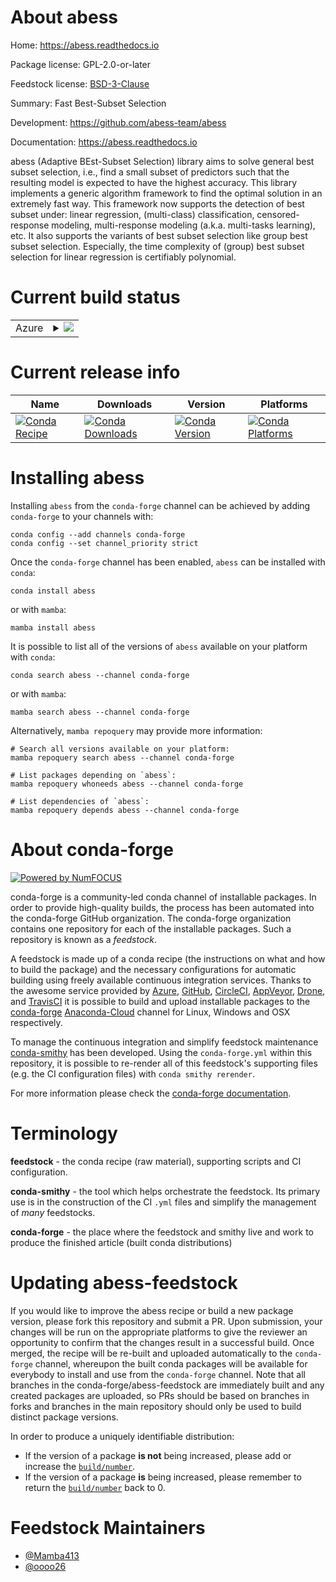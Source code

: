 About abess
===========

Home: https://abess.readthedocs.io

Package license: GPL-2.0-or-later

Feedstock license: [BSD-3-Clause](https://github.com/conda-forge/abess-feedstock/blob/main/LICENSE.txt)

Summary: Fast Best-Subset Selection

Development: https://github.com/abess-team/abess

Documentation: https://abess.readthedocs.io

abess (Adaptive BEst-Subset Selection) library aims to solve general best subset selection, i.e.,
find a small subset of predictors such that the resulting model is expected to have the highest accuracy.
This library implements a generic algorithm framework to find the optimal solution in an extremely fast way.
This framework now supports the detection of best subset under:
linear regression, (multi-class) classification, censored-response modeling,
multi-response modeling (a.k.a. multi-tasks learning), etc.
It also supports the variants of best subset selection like group best subset selection.
Especially, the time complexity of (group) best subset selection for linear regression is certifiably polynomial.


Current build status
====================


<table>
    
  <tr>
    <td>Azure</td>
    <td>
      <details>
        <summary>
          <a href="https://dev.azure.com/conda-forge/feedstock-builds/_build/latest?definitionId=15850&branchName=main">
            <img src="https://dev.azure.com/conda-forge/feedstock-builds/_apis/build/status/abess-feedstock?branchName=main">
          </a>
        </summary>
        <table>
          <thead><tr><th>Variant</th><th>Status</th></tr></thead>
          <tbody><tr>
              <td>linux_64_numpy1.19python3.7.____cpython</td>
              <td>
                <a href="https://dev.azure.com/conda-forge/feedstock-builds/_build/latest?definitionId=15850&branchName=main">
                  <img src="https://dev.azure.com/conda-forge/feedstock-builds/_apis/build/status/abess-feedstock?branchName=main&jobName=linux&configuration=linux_64_numpy1.19python3.7.____cpython" alt="variant">
                </a>
              </td>
            </tr><tr>
              <td>linux_64_numpy1.19python3.8.____cpython</td>
              <td>
                <a href="https://dev.azure.com/conda-forge/feedstock-builds/_build/latest?definitionId=15850&branchName=main">
                  <img src="https://dev.azure.com/conda-forge/feedstock-builds/_apis/build/status/abess-feedstock?branchName=main&jobName=linux&configuration=linux_64_numpy1.19python3.8.____cpython" alt="variant">
                </a>
              </td>
            </tr><tr>
              <td>linux_64_numpy1.19python3.9.____cpython</td>
              <td>
                <a href="https://dev.azure.com/conda-forge/feedstock-builds/_build/latest?definitionId=15850&branchName=main">
                  <img src="https://dev.azure.com/conda-forge/feedstock-builds/_apis/build/status/abess-feedstock?branchName=main&jobName=linux&configuration=linux_64_numpy1.19python3.9.____cpython" alt="variant">
                </a>
              </td>
            </tr><tr>
              <td>linux_64_numpy1.21python3.10.____cpython</td>
              <td>
                <a href="https://dev.azure.com/conda-forge/feedstock-builds/_build/latest?definitionId=15850&branchName=main">
                  <img src="https://dev.azure.com/conda-forge/feedstock-builds/_apis/build/status/abess-feedstock?branchName=main&jobName=linux&configuration=linux_64_numpy1.21python3.10.____cpython" alt="variant">
                </a>
              </td>
            </tr><tr>
              <td>osx_64_numpy1.19python3.7.____cpython</td>
              <td>
                <a href="https://dev.azure.com/conda-forge/feedstock-builds/_build/latest?definitionId=15850&branchName=main">
                  <img src="https://dev.azure.com/conda-forge/feedstock-builds/_apis/build/status/abess-feedstock?branchName=main&jobName=osx&configuration=osx_64_numpy1.19python3.7.____cpython" alt="variant">
                </a>
              </td>
            </tr><tr>
              <td>osx_64_numpy1.19python3.8.____cpython</td>
              <td>
                <a href="https://dev.azure.com/conda-forge/feedstock-builds/_build/latest?definitionId=15850&branchName=main">
                  <img src="https://dev.azure.com/conda-forge/feedstock-builds/_apis/build/status/abess-feedstock?branchName=main&jobName=osx&configuration=osx_64_numpy1.19python3.8.____cpython" alt="variant">
                </a>
              </td>
            </tr><tr>
              <td>osx_64_numpy1.19python3.9.____cpython</td>
              <td>
                <a href="https://dev.azure.com/conda-forge/feedstock-builds/_build/latest?definitionId=15850&branchName=main">
                  <img src="https://dev.azure.com/conda-forge/feedstock-builds/_apis/build/status/abess-feedstock?branchName=main&jobName=osx&configuration=osx_64_numpy1.19python3.9.____cpython" alt="variant">
                </a>
              </td>
            </tr><tr>
              <td>osx_64_numpy1.21python3.10.____cpython</td>
              <td>
                <a href="https://dev.azure.com/conda-forge/feedstock-builds/_build/latest?definitionId=15850&branchName=main">
                  <img src="https://dev.azure.com/conda-forge/feedstock-builds/_apis/build/status/abess-feedstock?branchName=main&jobName=osx&configuration=osx_64_numpy1.21python3.10.____cpython" alt="variant">
                </a>
              </td>
            </tr>
          </tbody>
        </table>
      </details>
    </td>
  </tr>
</table>

Current release info
====================

| Name | Downloads | Version | Platforms |
| --- | --- | --- | --- |
| [![Conda Recipe](https://img.shields.io/badge/recipe-abess-green.svg)](https://anaconda.org/conda-forge/abess) | [![Conda Downloads](https://img.shields.io/conda/dn/conda-forge/abess.svg)](https://anaconda.org/conda-forge/abess) | [![Conda Version](https://img.shields.io/conda/vn/conda-forge/abess.svg)](https://anaconda.org/conda-forge/abess) | [![Conda Platforms](https://img.shields.io/conda/pn/conda-forge/abess.svg)](https://anaconda.org/conda-forge/abess) |

Installing abess
================

Installing `abess` from the `conda-forge` channel can be achieved by adding `conda-forge` to your channels with:

```
conda config --add channels conda-forge
conda config --set channel_priority strict
```

Once the `conda-forge` channel has been enabled, `abess` can be installed with `conda`:

```
conda install abess
```

or with `mamba`:

```
mamba install abess
```

It is possible to list all of the versions of `abess` available on your platform with `conda`:

```
conda search abess --channel conda-forge
```

or with `mamba`:

```
mamba search abess --channel conda-forge
```

Alternatively, `mamba repoquery` may provide more information:

```
# Search all versions available on your platform:
mamba repoquery search abess --channel conda-forge

# List packages depending on `abess`:
mamba repoquery whoneeds abess --channel conda-forge

# List dependencies of `abess`:
mamba repoquery depends abess --channel conda-forge
```


About conda-forge
=================

[![Powered by
NumFOCUS](https://img.shields.io/badge/powered%20by-NumFOCUS-orange.svg?style=flat&colorA=E1523D&colorB=007D8A)](https://numfocus.org)

conda-forge is a community-led conda channel of installable packages.
In order to provide high-quality builds, the process has been automated into the
conda-forge GitHub organization. The conda-forge organization contains one repository
for each of the installable packages. Such a repository is known as a *feedstock*.

A feedstock is made up of a conda recipe (the instructions on what and how to build
the package) and the necessary configurations for automatic building using freely
available continuous integration services. Thanks to the awesome service provided by
[Azure](https://azure.microsoft.com/en-us/services/devops/), [GitHub](https://github.com/),
[CircleCI](https://circleci.com/), [AppVeyor](https://www.appveyor.com/),
[Drone](https://cloud.drone.io/welcome), and [TravisCI](https://travis-ci.com/)
it is possible to build and upload installable packages to the
[conda-forge](https://anaconda.org/conda-forge) [Anaconda-Cloud](https://anaconda.org/)
channel for Linux, Windows and OSX respectively.

To manage the continuous integration and simplify feedstock maintenance
[conda-smithy](https://github.com/conda-forge/conda-smithy) has been developed.
Using the ``conda-forge.yml`` within this repository, it is possible to re-render all of
this feedstock's supporting files (e.g. the CI configuration files) with ``conda smithy rerender``.

For more information please check the [conda-forge documentation](https://conda-forge.org/docs/).

Terminology
===========

**feedstock** - the conda recipe (raw material), supporting scripts and CI configuration.

**conda-smithy** - the tool which helps orchestrate the feedstock.
                   Its primary use is in the construction of the CI ``.yml`` files
                   and simplify the management of *many* feedstocks.

**conda-forge** - the place where the feedstock and smithy live and work to
                  produce the finished article (built conda distributions)


Updating abess-feedstock
========================

If you would like to improve the abess recipe or build a new
package version, please fork this repository and submit a PR. Upon submission,
your changes will be run on the appropriate platforms to give the reviewer an
opportunity to confirm that the changes result in a successful build. Once
merged, the recipe will be re-built and uploaded automatically to the
`conda-forge` channel, whereupon the built conda packages will be available for
everybody to install and use from the `conda-forge` channel.
Note that all branches in the conda-forge/abess-feedstock are
immediately built and any created packages are uploaded, so PRs should be based
on branches in forks and branches in the main repository should only be used to
build distinct package versions.

In order to produce a uniquely identifiable distribution:
 * If the version of a package **is not** being increased, please add or increase
   the [``build/number``](https://docs.conda.io/projects/conda-build/en/latest/resources/define-metadata.html#build-number-and-string).
 * If the version of a package **is** being increased, please remember to return
   the [``build/number``](https://docs.conda.io/projects/conda-build/en/latest/resources/define-metadata.html#build-number-and-string)
   back to 0.

Feedstock Maintainers
=====================

* [@Mamba413](https://github.com/Mamba413/)
* [@oooo26](https://github.com/oooo26/)


